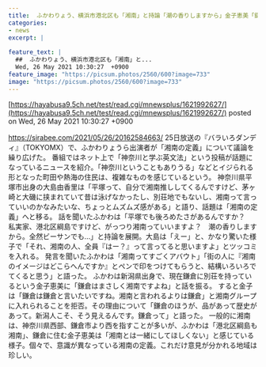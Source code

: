 ```yaml
---
title:  ふかわりょう、横浜市港北区も「湘南」と持論「潮の香りしますから」金子恵美「鎌倉は湘南ではない」定義を巡り激しい議論に  
categories:
- news
excerpt: |
  
feature_text: |
  ##  ふかわりょう、横浜市港北区も「湘南」と...
  Wed, 26 May 2021 10:30:27  +0900
feature_image: "https://picsum.photos/2560/600?image=733"
image: "https://picsum.photos/2560/600?image=733"
---
```


[https://hayabusa9.5ch.net/test/read.cgi/mnewsplus/1621992627/](https://hayabusa9.5ch.net/test/read.cgi/mnewsplus/1621992627/)
posted on Wed, 26 May 2021 10:30:27  +0900

<!--more-->

https://sirabee.com/2021/05/26/20162584663/ 25日放送の『バラいろダンディ』（TOKYOMX）で、ふかわりょうら出演者が「湘南の定義」について議論を繰り広げた。 番組ではネット上で「神奈川と学ぶ英文法」という投稿が話題になっているニュースを紹介。「神奈川ということもありうる」などとイジられる形となった町田や熱海の住民は、複雑なものを感じているという。 神奈川県平塚市出身の大島由香里は「平塚って、自分で湘南推ししてくるんですけど、茅ヶ崎と大磯に挟まれていて昔は泳げなかったし、別荘地でもないし、湘南って言っていいのかなみたいな、ちょっとムズムズ感がある」と語り、話題は「湘南の定義」へと移る。 話を聞いたふかわは「平塚でも後ろめたさがあるんですか？　私実家、港北区綱島ですけど、がっつり湘南っていいますよ？　潮の香りしますから。全然ビーサンでも…」と持論を展開。大島は「えー」と、かなり驚いた様子で「それ、湘南の人、全員『はー？』って言ってると思いますよ」とツッコミを入れる。 発言を聞いたふかわは「湘南ってすごくアバウト」「街の人に『湘南のイメージはどこらへんですか』とペンで印をつけてもらうと、結構いろいろでてくると思う」と語った。 ふかわは新潟県出身で、現在鎌倉に別荘を持っているという金子恵美に「鎌倉はまさしく湘南ですよね」と話を振る。 すると金子は「鎌倉は鎌倉と言いたいですね。湘南と言われるよりは鎌倉」と湘南グループに入れられることを拒否。その理由について「鎌倉のほうが、品があって歴史があって。新潟人こそ、そう見えるんです。鎌倉って」と語った。 一般的に湘南は、神奈川県西部、鎌倉市より西を指すことが多いが、ふかわは「港北区綱島も湘南」、鎌倉に住む金子恵美は「湘南とは一緒にしてほしくない」と感じている様子。個々で、意識が異なっている湘南の定義。これだけ意見が分かれる地域は珍しい。
